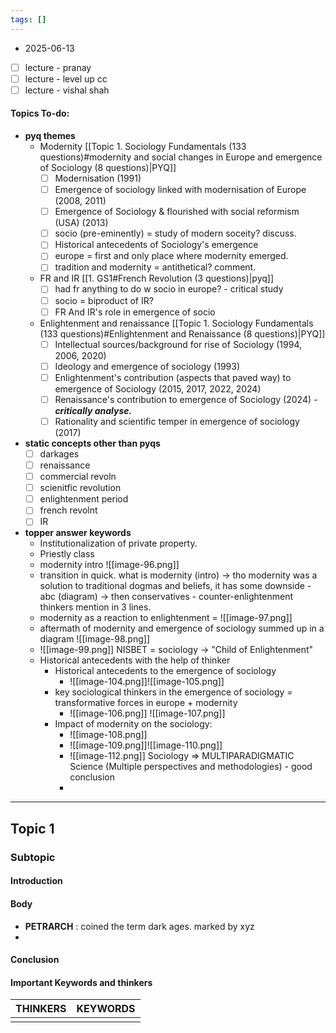 ```yaml
---
tags: []
---
```

* 2025-06-13

- [ ] lecture - pranay
- [ ] lecture - level up cc
- [ ] lecture - vishal shah
#### Topics To-do: 
- **pyq themes**
	- Modernity [[Topic 1. Sociology Fundamentals (133 questions)#modernity and social changes in Europe and emergence of Sociology (8 questions)|PYQ]]
		- [ ] Modernisation (1991) 
		- [ ] Emergence of sociology linked with modernisation of Europe (2008, 2011)
		- [ ]  Emergence of Sociology & flourished with social reformism (USA) (2013)
		- [ ] socio (pre-eminently) = study of modern soceity? discuss. 
		- [ ] Historical antecedents of Sociology's emergence
		- [ ] europe = first and only place where modernity emerged.
		- [ ] tradition and modernity = antithetical? comment. 
	- FR and IR [[1. GS1#French Revolution (3 questions)|pyq]]
		- [ ] had fr anything to do w socio in europe? - critical study
		- [ ] socio = biproduct of IR? 
		- [ ] FR And IR's role in emergence of socio
	- Enlightenment and renaissance [[Topic 1. Sociology Fundamentals (133 questions)#Enlightenment and Renaissance (8 questions)|PYQ]]
		- [ ] Intellectual sources/background for rise of Sociology (1994, 2006, 2020)
		- [ ] Ideology and emergence of sociology (1993)
		- [ ] Enlightenment's contribution (aspects that paved way) to emergence of Sociology (2015, 2017, 2022, 2024)
		- [ ] Renaissance's contribution to emergence of Sociology (2024) - ***critically analyse.***
		- [ ] Rationality and scientific temper in emergence of sociology (2017)
- **static concepts other than pyqs**
	- [ ] darkages
	- [ ] renaissance
	- [ ] commercial revoln
	- [ ] scienitfic revolution
	- [ ] enlightenment period
	- [ ] french revolnt
	- [ ] IR
- **topper answer keywords**
	- Institutionalization of private property.
	- Priestly class
	- modernity intro ![[image-96.png]]
	- transition in quick. what is modernity (intro) → tho modernity was a solution to traditional dogmas and beliefs, it has some downside - abc (diagram) → then conservatives - counter-enlightenment thinkers mention in 3 lines. 
	- modernity as a reaction to enlightenment = ![[image-97.png]]
	- aftermath of modernity and emergence of sociology summed up in a diagram ![[image-98.png]]
	- ![[image-99.png]] NISBET = sociology -> "Child of Enlightenment"
	- Historical antecedents with the help of thinker
		- Historical antecedents to the emergence of sociology
			- ![[image-104.png]]![[image-105.png]]
		- key sociological thinkers in the emergence of sociology = transformative forces in europe + modernity 
			- ![[image-106.png]] ![[image-107.png]]
		- Impact of modernity on the sociology:
			- ![[image-108.png]]
			- ![[image-109.png]]![[image-110.png]]
			- ![[image-112.png]] Sociology ⇒ MULTIPARADIGMATIC Science (Multiple perspectives and methodologies) - good conclusion
			-  
---
## Topic 1
### Subtopic
#### Introduction

#### Body
- **PETRARCH** : coined the term dark ages. marked by xyz
- 
#### Conclusion

#### Important Keywords and thinkers

| **THINKERS** | **KEYWORDS** |
| ------------ | ------------ |
|              |              |
